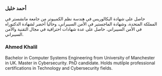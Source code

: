 ### أحمد خليل
حاصل على شهادة البكالوريس في هندسة نظم الكمبيوتر من جامعة مانشستر في المملكة المتحدة، وشهادة الماجستير في الأمن السيبراني، وحاليا أحضر لشهادة الدكتوراه في الأمن السيبراني. حاصل على عدة شهادات احترافية في مجال التقنية والأمن السيبراني.


### Ahmed Khalil
Bachelor in Computer Systems Engineering from University of Manchester in UK.
Master in Cybersecurity.
PhD candidate.
Holds mutilple professional certifications in Technology and Cybersecurity fields.
